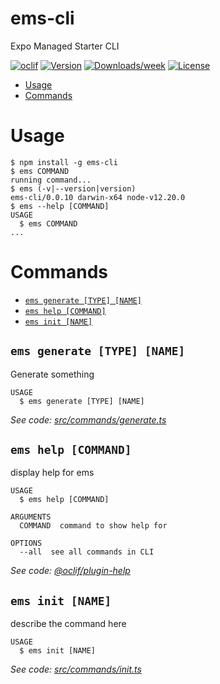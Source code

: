 ems-cli
=======

Expo Managed Starter CLI

[![oclif](https://img.shields.io/badge/cli-oclif-brightgreen.svg)](https://oclif.io)
[![Version](https://img.shields.io/npm/v/ems-cli.svg)](https://npmjs.org/package/ems-cli)
[![Downloads/week](https://img.shields.io/npm/dw/ems-cli.svg)](https://npmjs.org/package/ems-cli)
[![License](https://img.shields.io/npm/l/ems-cli.svg)](https://github.com/NeOMakinG/ems-cli/blob/master/package.json)

<!-- toc -->
* [Usage](#usage)
* [Commands](#commands)
<!-- tocstop -->
# Usage
<!-- usage -->
```sh-session
$ npm install -g ems-cli
$ ems COMMAND
running command...
$ ems (-v|--version|version)
ems-cli/0.0.10 darwin-x64 node-v12.20.0
$ ems --help [COMMAND]
USAGE
  $ ems COMMAND
...
```
<!-- usagestop -->
# Commands
<!-- commands -->
* [`ems generate [TYPE] [NAME]`](#ems-generate-type-name)
* [`ems help [COMMAND]`](#ems-help-command)
* [`ems init [NAME]`](#ems-init-name)

## `ems generate [TYPE] [NAME]`

Generate something

```
USAGE
  $ ems generate [TYPE] [NAME]
```

_See code: [src/commands/generate.ts](https://github.com/NeOMakinG/ems-cli/blob/v0.0.10/src/commands/generate.ts)_

## `ems help [COMMAND]`

display help for ems

```
USAGE
  $ ems help [COMMAND]

ARGUMENTS
  COMMAND  command to show help for

OPTIONS
  --all  see all commands in CLI
```

_See code: [@oclif/plugin-help](https://github.com/oclif/plugin-help/blob/v3.2.1/src/commands/help.ts)_

## `ems init [NAME]`

describe the command here

```
USAGE
  $ ems init [NAME]
```

_See code: [src/commands/init.ts](https://github.com/NeOMakinG/ems-cli/blob/v0.0.10/src/commands/init.ts)_
<!-- commandsstop -->

